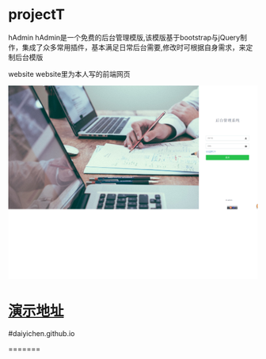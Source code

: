 # projectT


hAdmin
hAdmin是一个免费的后台管理模版,该模版基于bootstrap与jQuery制作，集成了众多常用插件，基本满足日常后台需要,修改时可根据自身需求，来定制后台模版

website
website里为本人写的前端网页




![image](https://github.com/Daiyichen/projectT/blob/gh-pages/hAdmin/img/%E7%99%BB%E5%BD%95.png?raw=true)
 
[演示地址](http://www.bingchen.site/hAdmin/#) 
=======
#daiyichen.github.io

=======

